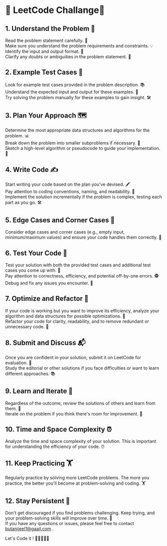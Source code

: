 # 🚀 LeetCode Challange🚀

## 1. Understand the Problem 🧐

Read the problem statement carefully. 📖<br>
Make sure you understand the problem requirements and constraints. 💡<br>
Identify the input and output format. 📝<br>
Clarify any doubts or ambiguities in the problem statement. 🤔<br>

## 2. Example Test Cases 🧪

Look for example test cases provided in the problem description. 📚<br>
Understand the expected input and output for these examples. 👀<br>
Try solving the problem manually for these examples to gain insight. 🛠<br>

## 3. Plan Your Approach 🗺

Determine the most appropriate data structures and algorithms for the problem. 📊<br>
Break down the problem into smaller subproblems if necessary. 🧩<br>
Sketch a high-level algorithm or pseudocode to guide your implementation. 📝<br>

## 4. Write Code ✍️

Start writing your code based on the plan you've devised. 🖋️<br>
Pay attention to coding conventions, naming, and readability. 📜<br>
Implement the solution incrementally if the problem is complex, testing each part as you go. 🛠<br>

## 5. Edge Cases and Corner Cases 🤯

Consider edge cases and corner cases (e.g., empty input, minimum/maximum values) and ensure your code handles them correctly. 🧐

## 6. Test Your Code 🧪

Test your solution with both the provided test cases and additional test cases you come up with. 🧪<br>
Pay attention to correctness, efficiency, and potential off-by-one errors. 🕵️<br>
Debug and fix any issues you encounter. 🐞 <br>

## 7. Optimize and Refactor 🚀

If your code is working but you want to improve its efficiency, analyze your algorithm and data structures for possible optimizations. 🚀<br>
Refactor your code for clarity, readability, and to remove redundant or unnecessary code. 📎 <br>

## 8. Submit and Discuss 📬

Once you are confident in your solution, submit it on LeetCode for evaluation. 🚀 <br>
Study the editorial or other solutions if you face difficulties or want to learn different approaches. 📚 <br>

## 9. Learn and Iterate 🔄

Regardless of the outcome, review the solutions of others and learn from them. 🧠 <br>
Iterate on the problem if you think there's room for improvement. 🔄 <br>

## 10. Time and Space Complexity ⏰

Analyze the time and space complexity of your solution. This is important for understanding the efficiency of your code. ⏰<br>

## 11. Keep Practicing 🏋️

Regularly practice by solving more LeetCode problems. The more you practice, the better you'll become at problem-solving and coding. 🏋️ <br>

## 12. Stay Persistent 💪

Don't get discouraged if you find problems challenging. Keep trying, and your problem-solving skills will improve over time. 💪 <br>
If you have any questions or issues, please feel free to contact butanijeel1@gaail.com .

Let's Code it ! 🚀👨‍💻👩‍💻
